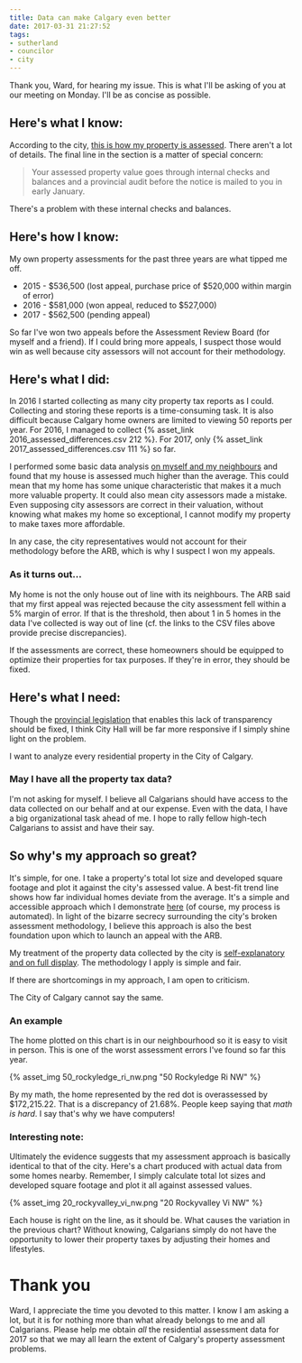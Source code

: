 ```yaml
---
title: Data can make Calgary even better
date: 2017-03-31 21:27:52
tags:
- sutherland
- councilor
- city
---
```


Thank you, Ward, for hearing my issue. This is what I'll be asking of you at our meeting on Monday. I'll be as concise as possible.

## Here's what I know:

According to the city, [this is how my property is assessed](http://www.calgary.ca/CA/city-manager/Pages/Our-Finances/Taxes/OurFinance-property-tax-questions.aspx#q2). There aren't a lot of details. The final line in the section is a matter of special concern:

> Your assessed property value goes through internal checks and balances and a provincial audit before the notice is mailed to you in early January.

There's a problem with these internal checks and balances.

## Here's how I know:

My own property assessments for the past three years are what tipped me off.

- 2015 - $536,500 (lost appeal, purchase price of $520,000 within margin of error)
- 2016 - $581,000 (won appeal, reduced to $527,000)
- 2017 - $562,500 (pending appeal)

So far I've won two appeals before the Assessment Review Board (for myself and a friend). If I could bring more appeals, I suspect those would win as well because city assessors will not account for their methodology.

## Here's what I did:

In 2016 I started collecting as many city property tax reports as I could. Collecting and storing these reports is a time-consuming task. It is also difficult because Calgary home owners are limited to viewing 50 reports per year. For 2016, I managed to collect {% asset_link 2016_assessed_differences.csv 212 %}. For 2017, only {% asset_link 2017_assessed_differences.csv 111 %} so far.

I performed some basic data analysis [on myself and my neighbours](/2017/02/02/YYC-Property-Tax-Secrets-Councillor-Ward-Sutherland/) and found that my house is assessed much higher than the average. This could mean that my home has some unique characteristic that makes it a much more valuable property. It could also mean city assessors made a mistake. Even supposing city assessors are correct in their valuation, without knowing what makes my home so exceptional, I cannot modify my property to make taxes more affordable.

In any case, the city representatives would not account for their methodology before the ARB, which is why I suspect I won my appeals.

### As it turns out...

My home is not the only house out of line with its neighbours. The ARB said that my first appeal was rejected because the city assessment fell within a 5% margin of error. If that is the threshold, then about 1 in 5 homes in the data I've collected is way out of line (cf. the links to the CSV files above provide precise discrepancies).

If the assessments are correct, these homeowners should be equipped to optimize their properties for tax purposes. If they're in error, they should be fixed.

## Here's what I need:

Though the [provincial legislation](http://www.qp.alberta.ca/documents/Regs/2004_220.pdf) that enables this lack of transparency should be fixed, I think City Hall will be far more responsive if I simply shine light on the problem.

I want to analyze every residential property in the City of Calgary.

### May I have all the property tax data?

I'm not asking for myself. I believe all Calgarians should have access to the data collected on our behalf and at our expense. Even with the data, I have a big organizational task ahead of me. I hope to rally fellow high-tech Calgarians to assist and have their say.

## So why's my approach so great?

It's simple, for one. I take a property's total lot size and developed square footage and plot it against the city's assessed value. A best-fit trend line shows how far individual homes deviate from the average. It's a simple and accessible approach which I demonstrate [here](https://www.youtube.com/channel/UCglmA5G5jSJK3OQrpFB5AJw) (of course, my process is automated). In light of the bizarre secrecy surrounding the city's broken assessment methodology, I believe this approach is also the best foundation upon which to launch an appeal with the ARB.

My treatment of the property data collected by the city is [self-explanatory and on full display](/Sample-Report-for-2016/). The methodology I apply is simple and fair.

If there are shortcomings in my approach, I am open to criticism.

The City of Calgary cannot say the same.

### An example

The home plotted on this chart is in our neighbourhood so it is easy to visit in person. This is one of the worst assessment errors I've found so far this year.

{% asset_img 50_rockyledge_ri_nw.png "50 Rockyledge Ri NW" %}

By my math, the home represented by the red dot is overassessed by $172,215.22. That is a discrepancy of 21.68%. People keep saying that _math is hard_. I say that's why we have computers!

### Interesting note:

Ultimately the evidence suggests that my assessment approach is basically identical to that of the city. Here's a chart produced with actual data from some homes nearby. Remember, I simply calculate total lot sizes and developed square footage and plot it all against assessed values.

{% asset_img 20_rockyvalley_vi_nw.png "20 Rockyvalley Vi NW" %}

Each house is right on the line, as it should be. What causes the variation in the previous chart? Without knowing, Calgarians simply do not have the opportunity to lower their property taxes by adjusting their homes and lifestyles. 

# Thank you

Ward, I appreciate the time you devoted to this matter. I know I am asking a lot, but it is for nothing more than what already belongs to me and all Calgarians. Please help me obtain _all_ the residential assessment data for 2017 so that we may all learn the extent of Calgary's property assessment problems.


